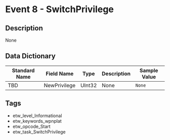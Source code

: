 # Event 8 - SwitchPrivilege

## Description
None

## Data Dictionary
|Standard Name|Field Name|Type|Description|Sample Value|
|---|---|---|---|---|
|TBD|NewPrivilege|UInt32|None|`None`|

## Tags
* etw_level_Informational
* etw_keywords_wpnplat
* etw_opcode_Start
* etw_task_SwitchPrivilege